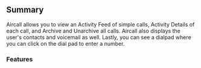 ## Summary

Aircall allows you to view an Activity Feed of simple calls, Activity Details of each call, and Archive and Unarchive all calls. Aircall also displays the user's contacts and voicemail as well. Lastly, you can see a dialpad where you can click on the dial pad to enter a number.

### Features
